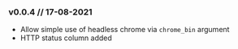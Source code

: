 ### v0.0.4 // 17-08-2021
+ Allow simple use of headless chrome via `chrome_bin` argument
+ HTTP status column added